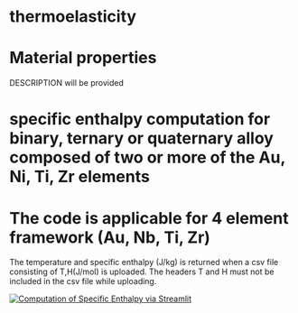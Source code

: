 # thermoelasticity
# Material properties 
DESCRIPTION will be provided 

# specific enthalpy computation for binary, ternary or quaternary alloy composed of two or more of the Au, Ni, Ti, Zr elements
# The code is applicable for 4 element framework (Au, Nb, Ti, Zr)
The temperature and specific enthalpy (J/kg) is returned when a csv file consisting of T,H(J/mol) is uploaded. The headers T and H must not be included in the csv file while uploading.

[![Computation of Specific Enthalpy via Streamlit](https://static.streamlit.io/badges/streamlit_badge_black_white.svg)](https://enthalpyautinbzr.streamlit.app/)
